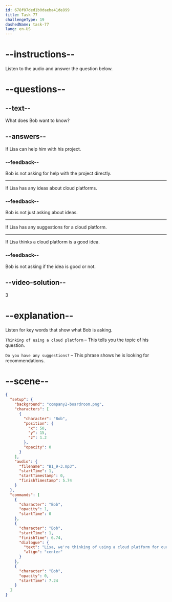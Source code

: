 ```yaml
---
id: 678f07ded1b0daeba41de899
title: Task 77
challengeType: 19
dashedName: task-77
lang: en-US
---
```


<!-- (audio) Bob: Lisa, we're thinking of using a cloud platform for our next project. Do you have any suggestions? -->

# --instructions--

Listen to the audio and answer the question below.

# --questions--

## --text--

What does Bob want to know?

## --answers--

If Lisa can help him with his project.

### --feedback--

Bob is not asking for help with the project directly.

---

If Lisa has any ideas about cloud platforms.

### --feedback--

Bob is not just asking about ideas.

---

If Lisa has any suggestions for a cloud platform.

---

If Lisa thinks a cloud platform is a good idea.

### --feedback--

Bob is not asking if the idea is good or not.

## --video-solution--

3

# --explanation--  

Listen for key words that show what Bob is asking.  

`Thinking of using a cloud platform` – This tells you the topic of his question.  

`Do you have any suggestions?` – This phrase shows he is looking for recommendations.

# --scene--

```json
{
  "setup": {
    "background": "company2-boardroom.png",
    "characters": [
      {
        "character": "Bob",
        "position": {
          "x": 50,
          "y": 15,
          "z": 1.2
        },
        "opacity": 0
      }
    ],
    "audio": {
      "filename": "B1_9-3.mp3",
      "startTime": 1,
      "startTimestamp": 0,
      "finishTimestamp": 5.74
    }
  },
  "commands": [
    {
      "character": "Bob",
      "opacity": 1,
      "startTime": 0
    },
    {
      "character": "Bob",
      "startTime": 1,
      "finishTime": 6.74,
      "dialogue": {
        "text": "Lisa, we're thinking of using a cloud platform for our next project. Do you have any suggestions?",
        "align": "center"
      }
    },
    {
      "character": "Bob",
      "opacity": 0,
      "startTime": 7.24
    }
  ]
}
```
